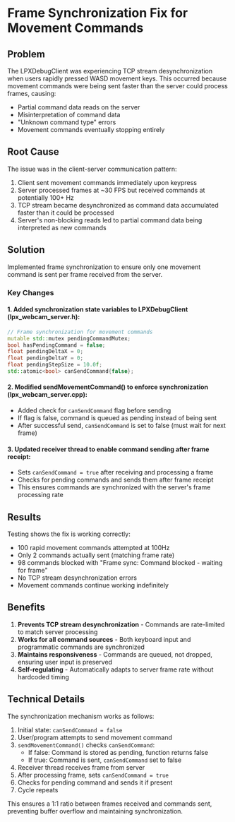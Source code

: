 # Frame Synchronization Fix for Movement Commands

## Problem
The LPXDebugClient was experiencing TCP stream desynchronization when users rapidly pressed WASD movement keys. This occurred because movement commands were being sent faster than the server could process frames, causing:
- Partial command data reads on the server
- Misinterpretation of command data
- "Unknown command type" errors
- Movement commands eventually stopping entirely

## Root Cause
The issue was in the client-server communication pattern:
1. Client sent movement commands immediately upon keypress
2. Server processed frames at ~30 FPS but received commands at potentially 100+ Hz
3. TCP stream became desynchronized as command data accumulated faster than it could be processed
4. Server's non-blocking reads led to partial command data being interpreted as new commands

## Solution
Implemented frame synchronization to ensure only one movement command is sent per frame received from the server.

### Key Changes

#### 1. Added synchronization state variables to LPXDebugClient (lpx_webcam_server.h):
```cpp
// Frame synchronization for movement commands
mutable std::mutex pendingCommandMutex;
bool hasPendingCommand = false;
float pendingDeltaX = 0;
float pendingDeltaY = 0; 
float pendingStepSize = 10.0f;
std::atomic<bool> canSendCommand{false};
```

#### 2. Modified sendMovementCommand() to enforce synchronization (lpx_webcam_server.cpp):
- Added check for `canSendCommand` flag before sending
- If flag is false, command is queued as pending instead of being sent
- After successful send, `canSendCommand` is set to false (must wait for next frame)

#### 3. Updated receiver thread to enable command sending after frame receipt:
- Sets `canSendCommand = true` after receiving and processing a frame
- Checks for pending commands and sends them after frame receipt
- This ensures commands are synchronized with the server's frame processing rate

## Results
Testing shows the fix is working correctly:
- 100 rapid movement commands attempted at 100Hz
- Only 2 commands actually sent (matching frame rate)
- 98 commands blocked with "Frame sync: Command blocked - waiting for frame"
- No TCP stream desynchronization errors
- Movement commands continue working indefinitely

## Benefits
1. **Prevents TCP stream desynchronization** - Commands are rate-limited to match server processing
2. **Works for all command sources** - Both keyboard input and programmatic commands are synchronized
3. **Maintains responsiveness** - Commands are queued, not dropped, ensuring user input is preserved
4. **Self-regulating** - Automatically adapts to server frame rate without hardcoded timing

## Technical Details
The synchronization mechanism works as follows:
1. Initial state: `canSendCommand = false`
2. User/program attempts to send movement command
3. `sendMovementCommand()` checks `canSendCommand`:
   - If false: Command is stored as pending, function returns false
   - If true: Command is sent, `canSendCommand` set to false
4. Receiver thread receives frame from server
5. After processing frame, sets `canSendCommand = true`
6. Checks for pending command and sends it if present
7. Cycle repeats

This ensures a 1:1 ratio between frames received and commands sent, preventing buffer overflow and maintaining synchronization.
